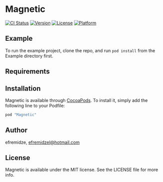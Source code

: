# Magnetic

[![CI Status](http://img.shields.io/travis/efremidze/Magnetic.svg?style=flat)](https://travis-ci.org/efremidze/Magnetic)
[![Version](https://img.shields.io/cocoapods/v/Magnetic.svg?style=flat)](http://cocoapods.org/pods/Magnetic)
[![License](https://img.shields.io/cocoapods/l/Magnetic.svg?style=flat)](http://cocoapods.org/pods/Magnetic)
[![Platform](https://img.shields.io/cocoapods/p/Magnetic.svg?style=flat)](http://cocoapods.org/pods/Magnetic)

## Example

To run the example project, clone the repo, and run `pod install` from the Example directory first.

## Requirements

## Installation

Magnetic is available through [CocoaPods](http://cocoapods.org). To install
it, simply add the following line to your Podfile:

```ruby
pod "Magnetic"
```

## Author

efremidze, efremidzel@hotmail.com

## License

Magnetic is available under the MIT license. See the LICENSE file for more info.
